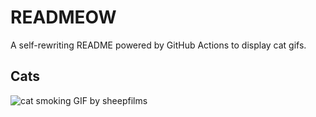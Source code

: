 # READMEOW

A self-rewriting README powered by GitHub Actions to display cat gifs.

## Cats

![cat smoking GIF by sheepfilms](https://media4.giphy.com/media/l0ExdMHUDKteztyfe/200.gif?cid=9acd02da114y7ccqmm7tvlsci6jddbf6r9pg2jj230kv3rl6&ep=v1_gifs_search&rid=200.gif&ct=g)
